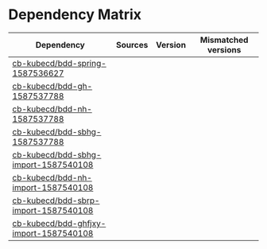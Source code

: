 # Dependency Matrix

Dependency | Sources | Version | Mismatched versions
---------- | ------- | ------- | -------------------
[cb-kubecd/bdd-spring-1587536627](https://github.com/cb-kubecd/bdd-spring-1587536627.git) |  | []() | 
[cb-kubecd/bdd-gh-1587537788](https://github.com/cb-kubecd/bdd-gh-1587537788.git) |  | []() | 
[cb-kubecd/bdd-nh-1587537788](https://github.com/cb-kubecd/bdd-nh-1587537788.git) |  | []() | 
[cb-kubecd/bdd-sbhg-1587537788](https://github.com/cb-kubecd/bdd-sbhg-1587537788.git) |  | []() | 
[cb-kubecd/bdd-sbhg-import-1587540108](https://github.com/cb-kubecd/bdd-sbhg-import-1587540108.git) |  | []() | 
[cb-kubecd/bdd-nh-import-1587540108](https://github.com/cb-kubecd/bdd-nh-import-1587540108.git) |  | []() | 
[cb-kubecd/bdd-sbrp-import-1587540108](https://github.com/cb-kubecd/bdd-sbrp-import-1587540108.git) |  | []() | 
[cb-kubecd/bdd-ghfjxy-import-1587540108](https://github.com/cb-kubecd/bdd-ghfjxy-import-1587540108.git) |  | []() | 

